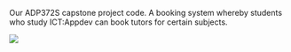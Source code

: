 Our ADP372S capstone project code.
A booking system whereby students who study ICT:Appdev can book tutors for certain subjects.



![](/Users/henzley/repos/TutorBookingSystem/UML/TutorBookingUML(2).jpg)